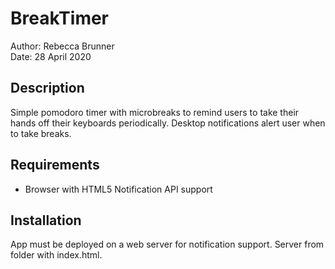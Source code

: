 # BreakTimer

Author: Rebecca Brunner
<br>
Date: 28 April 2020

## Description

Simple pomodoro timer with microbreaks to remind users to take their hands off their keyboards periodically.  Desktop notifications alert user when to take breaks.

## Requirements

- Browser with HTML5 Notification API support

## Installation

App must be deployed on a web server for notification support.  Server from folder with index.html.
